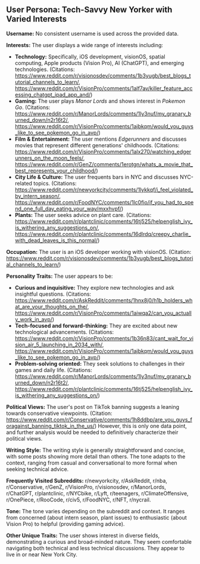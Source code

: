 ## User Persona: Tech-Savvy New Yorker with Varied Interests

**Username:**  No consistent username is used across the provided data.

**Interests:**  The user displays a wide range of interests including:

* **Technology:**  Specifically, iOS development, visionOS, spatial computing, Apple products (Vision Pro), AI (ChatGPT), and emerging technologies. (Citations:  https://www.reddit.com/r/visionosdev/comments/1b3yugb/best_blogs_tutorial_channels_to_learn/, https://www.reddit.com/r/VisionPro/comments/1alf7av/killer_feature_accessing_chatgpt_ipad_app_and/)
* **Gaming:**  The user plays *Manor Lords* and shows interest in *Pokemon Go*.  (Citations: https://www.reddit.com/r/ManorLords/comments/1ly3nuf/my_granary_burned_down/n2r16t2/, https://www.reddit.com/r/VisionPro/comments/1ajbkqm/would_you_guys_like_to_see_pokemon_go_in_avp/)
* **Film & Entertainment:**  The user mentions *Edgerunners* and discusses movies that represent different generations' childhoods. (Citations: https://www.reddit.com/r/VisionPro/comments/1alx270/watching_edgerunners_on_the_moon_feels/, https://www.reddit.com/r/GenZ/comments/1erotgn/whats_a_movie_that_best_represents_your_childhood/)
* **City Life & Culture:** The user frequents bars in NYC and discusses NYC-related topics. (Citations: https://www.reddit.com/r/newyorkcity/comments/1lykkqf/i_feel_violated_by_intern_season/, https://www.reddit.com/r/FoodNYC/comments/1lc0fio/if_you_had_to_spend_one_full_day_eating_your_way/mxxhvpf/)
* **Plants:** The user seeks advice on plant care. (Citations: https://www.reddit.com/r/plantclinic/comments/16tj525/helpenglish_ivy_is_withering_any_suggestions_on/, https://www.reddit.com/r/plantclinic/comments/16dlrdq/creepy_charlie_with_dead_leaves_is_this_normal/)


**Occupation:**  The user is an iOS developer working with visionOS. (Citation: https://www.reddit.com/r/visionosdev/comments/1b3yugb/best_blogs_tutorial_channels_to_learn/)

**Personality Traits:**  The user appears to be:

* **Curious and inquisitive:**  They explore new technologies and ask insightful questions. (Citations: https://www.reddit.com/r/AskReddit/comments/1hnx8j0/h1b_holders_what_are_your_thoughts_on_the/, https://www.reddit.com/r/VisionPro/comments/1aiwqa2/can_you_actually_work_in_avp/)
* **Tech-focused and forward-thinking:** They are excited about new technological advancements. (Citations: https://www.reddit.com/r/VisionPro/comments/1b36n83/cant_wait_for_vision_air_5_launching_in_2034_with/, https://www.reddit.com/r/VisionPro/comments/1ajbkqm/would_you_guys_like_to_see_pokemon_go_in_avp/)
* **Problem-solving oriented:** They seek solutions to challenges in their games and daily life. (Citations: https://www.reddit.com/r/ManorLords/comments/1ly3nuf/my_granary_burned_down/n2r16t2/, https://www.reddit.com/r/plantclinic/comments/16tj525/helpenglish_ivy_is_withering_any_suggestions_on/)

**Political Views:**  The user's post on TikTok banning suggests a leaning towards conservative viewpoints. (Citation: https://www.reddit.com/r/Conservative/comments/1h8ddbp/are_you_guys_foragainst_banning_tiktok_in_the_us/)  However, this is only one data point, and further analysis would be needed to definitively characterize their political views.

**Writing Style:** The writing style is generally straightforward and concise, with some posts showing more detail than others. The tone adapts to the context, ranging from casual and conversational to more formal when seeking technical advice.

**Frequently Visited Subreddits:** r/newyorkcity, r/AskReddit, r/nba, r/Conservative, r/GenZ, r/VisionPro, r/visionosdev, r/ManorLords, r/ChatGPT, r/plantclinic, r/NYCbike, r/Lyft, r/teenagers, r/ClimateOffensive, r/OnePiece, r/RooCode, r/civ5, r/FoodNYC, r/NFT, r/nycrail.


**Tone:** The tone varies depending on the subreddit and context. It ranges from concerned (about intern season, plant issues) to enthusiastic (about Vision Pro) to helpful (providing gaming advice).

**Other Unique Traits:**  The user shows interest in diverse fields, demonstrating a curious and broad-minded nature.  They seem comfortable navigating both technical and less technical discussions.  They appear to live in or near New York City.